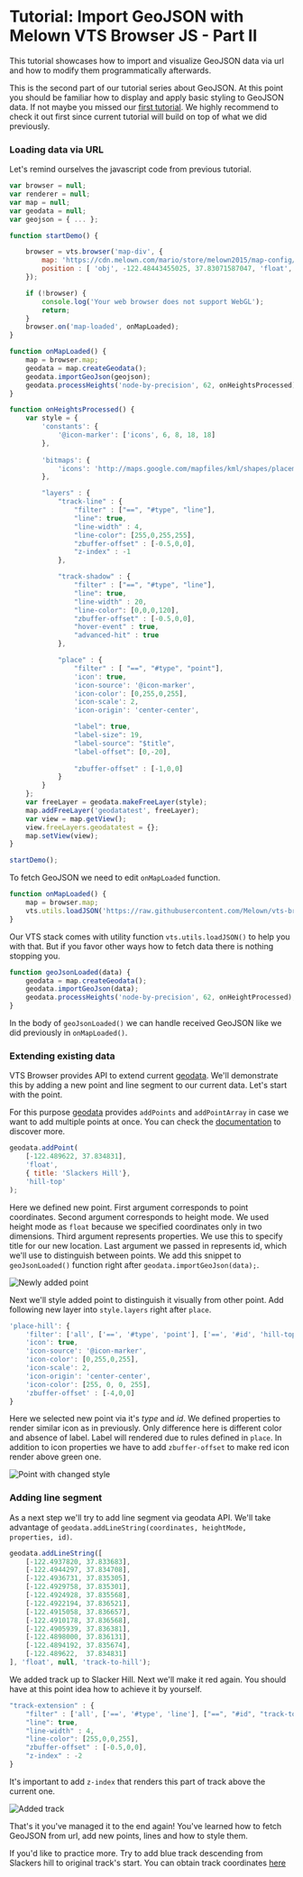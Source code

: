 # Tutorial: Import GeoJSON with Melown VTS Browser JS - Part II

This tutorial showcases how to import and visualize GeoJSON data via url and how to modify them programmatically afterwards.

This is the second part of our tutorial series about GeoJSON. At this point you should be familiar how to display and apply basic styling to GeoJSON data. If not maybe you missed our [first tutorial](//vtsdocs.melown.com/en/latest/tutorials/geojson.html). We highly recommend to check it out first since current tutorial will build on top of what we did previously.

### Loading  data via URL

Let's remind ourselves the javascript code from previous tutorial. 
```javascript
var browser = null;
var renderer = null;
var map = null;
var geodata = null;
var geojson = { ... };

function startDemo() {

    browser = vts.browser('map-div', {
        map: 'https://cdn.melown.com/mario/store/melown2015/map-config/melown/VTS-Tutorial-map/mapConfig.json',
        position : [ 'obj', -122.48443455025, 37.83071587047, 'float', 0.00, 19.04, -49.56, 0.00, 1946.45, 55.00 ]
    });

    if (!browser) {
        console.log('Your web browser does not support WebGL');
        return;
    }
    browser.on('map-loaded', onMapLoaded);
}

function onMapLoaded() {
    map = browser.map;
    geodata = map.createGeodata();
    geodata.importGeoJson(geojson);
    geodata.processHeights('node-by-precision', 62, onHeightsProcessed);
}

function onHeightsProcessed() {
    var style = {
        'constants': {
            '@icon-marker': ['icons', 6, 8, 18, 18]
        },
    
        'bitmaps': {
            'icons': 'http://maps.google.com/mapfiles/kml/shapes/placemark_circle.png'
        },

        "layers" : {
            "track-line" : {
                "filter" : ["==", "#type", "line"],
                "line": true,
                "line-width" : 4,
                "line-color": [255,0,255,255],
                "zbuffer-offset" : [-0.5,0,0],
                "z-index" : -1
            },

            "track-shadow" : {
                "filter" : ["==", "#type", "line"],
                "line": true,
                "line-width" : 20,
                "line-color": [0,0,0,120],
                "zbuffer-offset" : [-0.5,0,0],
                "hover-event" : true,
                "advanced-hit" : true
            },

            "place" : {
                "filter" : [ "==", "#type", "point"],
                'icon': true,
                'icon-source': '@icon-marker',
                'icon-color': [0,255,0,255],
                'icon-scale': 2,
                'icon-origin': 'center-center',

                "label": true,
                "label-size": 19,
                "label-source": "$title",
                "label-offset": [0,-20],
                
                "zbuffer-offset" : [-1,0,0]
            }
        }
    };
    var freeLayer = geodata.makeFreeLayer(style);
    map.addFreeLayer('geodatatest', freeLayer);
    var view = map.getView();
    view.freeLayers.geodatatest = {};
    map.setView(view);
}

startDemo();
```

To fetch GeoJSON we need to edit `onMapLoaded` function.

```javascript
function onMapLoaded() {
    map = browser.map;
    vts.utils.loadJSON('https://raw.githubusercontent.com/Melown/vts-browser-js/master/demos/geodata-geojson-import-from-url/jotunheimen_track.json', geoJsonLoaded);
}
```

Our VTS stack comes with utility function `vts.utils.loadJSON()` to help you with that. But if you favor other ways how to fetch data there is nothing stopping you.

```javascript
function geoJsonLoaded(data) {
    geodata = map.createGeodata();
    geodata.importGeoJson(data);
    geodata.processHeights('node-by-precision', 62, onHeightProcessed);
}
```

In the body of `geoJsonLoaded()` we can handle received GeoJSON like we did previously in `onMapLoaded()`.

### Extending existing data 

VTS Browser provides API to extend current [geodata](https://github.com/Melown/vts-browser-js/wiki/VTS-Browser-Map-API#geodata-creation). We'll demonstrate this by adding a new point and line segment to our current data. Let's start with the point.

For this purpose [geodata](https://github.com/Melown/vts-browser-js/wiki/VTS-Browser-Map-API#geodata-creation) provides `addPoints` and `addPointArray` in case we want to add multiple points at once. You can check the [documentation](https://github.com/Melown/vts-browser-js/wiki/VTS-Browser-Map-API#geodata-methods) to discover more.

```javascript
geodata.addPoint(
    [-122.489622, 37.834831], 
    'float', 
    { title: 'Slackers Hill'},
    'hill-top'
);
```

Here we defined new point. First argument corresponds to point coordinates. Second argument corresponds to height mode. We used height mode as `float` because we specified coordinates only in two dimensions. Third argument represents properties. We use this to specify title for our new location. Last argument we passed in represents id, which we'll use to distinguish between points. We add this snippet to `geoJsonLoaded()` function right after `geodata.importGeoJson(data);`.

![Newly added point](./geojson-part2-added-point.png)

Next we'll style added point to distinguish it visually from other point. Add following new layer into `style.layers` right after `place`.

```javascript
'place-hill': {
    'filter': ['all', ['==', '#type', 'point'], ['==', '#id', 'hill-top']],
    'icon': true,
    'icon-source': '@icon-marker',
    'icon-color': [0,255,0,255],
    'icon-scale': 2,
    'icon-origin': 'center-center',
    'icon-color': [255, 0, 0, 255],
    'zbuffer-offset' : [-4,0,0]
}
```

Here we selected new point via it's *type* and *id*. We defined properties to render similar icon as in previously. Only difference here is different color and absence of label. Label will rendered due to rules defined in `place`. In addition to icon properties we have to add `zbuffer-offset` to make red icon render above green one.

![Point with changed style](./geojson-part2-point-red.png)

### Adding line segment

As a next step we'll try to add line segment via geodata API. We'll take advantage of `geodata.addLineString(coordinates, heightMode, properties, id)`.

```javascript
geodata.addLineString([
  	[-122.4937820, 37.833683],
    [-122.4944297, 37.834708],
    [-122.4936731, 37.835305],
    [-122.4929758, 37.835301],
    [-122.4924928, 37.835568],
    [-122.4922194, 37.836521],
    [-122.4915058, 37.836657],
    [-122.4910178, 37.836568],
    [-122.4905939, 37.836381],
    [-122.4898000, 37.836131],
    [-122.4894192, 37.835674],
    [-122.489622,  37.834831]
], 'float', null, 'track-to-hill');
```

We added track up to Slacker Hill. Next we'll make it red again. You should have at this point idea how to achieve it by yourself.

```javascript
"track-extension" : {
    "filter" : ['all', ['==', '#type', 'line'], ["==", "#id", "track-to-hill"]],
    "line": true,
    "line-width" : 4,
    "line-color": [255,0,0,255],
    "zbuffer-offset" : [-0.5,0,0],
    "z-index" : -2
}
```

It's important to add `z-index` that renders this part of track above the current one.

![Added track](./geojson-part2-track.png)

That's it you've managed it to the end again! You've learned how to fetch GeoJSON from url, add new points, lines and how to style them.

If you'd like to practice more. Try to add blue track descending from Slackers hill to original track's start. You can obtain track coordinates [here](https://mapy.cz/zakladni?vlastni-body&x=-122.4851648&y=37.8360597&z=16&ut=Nov%C3%BD%20bod&ut=Nov%C3%BD%20bod&ut=Nov%C3%BD%20bod&ut=Nov%C3%BD%20bod&ut=Nov%C3%BD%20bod&ut=Nov%C3%BD%20bod&ut=Nov%C3%BD%20bod&ut=Nov%C3%BD%20bod&ut=Nov%C3%BD%20bod&ut=Nov%C3%BD%20bod&ut=Nov%C3%BD%20bod&ut=Nov%C3%BD%20bod&ut=Nov%C3%BD%20bod&ut=Nov%C3%BD%20bod&ut=Nov%C3%BD%20bod&ut=Nov%C3%BD%20bod&ut=Nov%C3%BD%20bod&ut=Nov%C3%BD%20bod&ut=Nov%C3%BD%20bod&ut=Nov%C3%BD%20bod&ut=Nov%C3%BD%20bod&ut=Nov%C3%BD%20bod&ut=Nov%C3%BD%20bod&ut=Nov%C3%BD%20bod&ut=Nov%C3%BD%20bod&ut=Nov%C3%BD%20bod&ut=Nov%C3%BD%20bod&ut=Nov%C3%BD%20bod&ut=Nov%C3%BD%20bod&ut=Nov%C3%BD%20bod&ut=Nov%C3%BD%20bod&uc=oc3YzwTMRj6GWsIXXgfjdWnF0KCPjVIKjXrNN-0SGSWTGM1SJQNPNO2O8LL6dg62QJB2QQHENXGeR8FFUQGVQgB7GgDyQ1flaQQfeXgQ9fYmIngNjSDFAJxUoTnH3X8fh0MQSWQN0P&ud=Slacker%20Trail&ud=Slacker%20Trail&ud=Slacker%20Trail&ud=Slacker%20Trail&ud=Coastal%20Trail&ud=Coastal%20Trail&ud=Coastal%20Trail&ud=Coastal%20Trail&ud=Coastal%20Trail&ud=Coastal%20Trail&ud=Coastal%20Trail&ud=Coastal%20Trail&ud=Coastal%20Trail&ud=Coastal%20Trail&ud=Coastal%20Trail&ud=Coastal%20Trail&ud=Coastal%20Trail&ud=Coastal%20Trail&ud=Coastal%20Trail&ud=Coastal%20Trail&ud=Coastal%20Trail&ud=Coastal%20Trail&ud=Coastal%20Trail&ud=Coastal%20Trail&ud=Coastal%20Trail&ud=Coastal%20Trail&ud=Coastal%20Trail&ud=Coastal%20Trail&ud=Coastal%20Trail&ud=Coastal%20Trail&ud=Coastal%20Trail)
  
